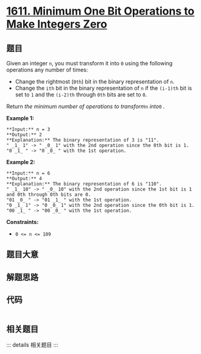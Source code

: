 # [1611. Minimum One Bit Operations to Make Integers Zero](https://leetcode.com/problems/minimum-one-bit-operations-to-make-integers-zero)

## 题目

Given an integer `n`, you must transform it into `0` using the following
operations any number of times:

  * Change the rightmost (`0th`) bit in the binary representation of `n`.
  * Change the `ith` bit in the binary representation of `n` if the `(i-1)th` bit is set to `1` and the `(i-2)th` through `0th` bits are set to `0`.

Return _the minimum number of operations to transform_`n` _into_`0` _._



**Example 1:**

    
    
    **Input:** n = 3
    **Output:** 2
    **Explanation:** The binary representation of 3 is "11".
    " _1_ 1" -> " _0_ 1" with the 2nd operation since the 0th bit is 1.
    "0 _1_ " -> "0 _0_ " with the 1st operation.
    

**Example 2:**

    
    
    **Input:** n = 6
    **Output:** 4
    **Explanation:** The binary representation of 6 is "110".
    " _1_ 10" -> " _0_ 10" with the 2nd operation since the 1st bit is 1 and 0th through 0th bits are 0.
    "01 _0_ " -> "01 _1_ " with the 1st operation.
    "0 _1_ 1" -> "0 _0_ 1" with the 2nd operation since the 0th bit is 1.
    "00 _1_ " -> "00 _0_ " with the 1st operation.
    



**Constraints:**

  * `0 <= n <= 109`


## 题目大意

## 解题思路

## 代码

```javascript

```

## 相关题目

::: details 相关题目
:::
